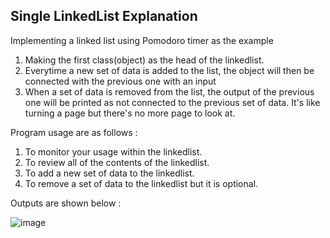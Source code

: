## Single LinkedList Explanation

Implementing a linked list using Pomodoro timer as the example

1. Making the first class(object) as the head of the linkedlist.
2. Everytime a new set of data is added to the list, the object will then be connected with the previous one with an input
3. When a set of data is removed from the list, the output of the previous one will be printed as not connected to the previous set of data. It's like turning a page but there's no more page to look at.

Program usage are as follows :
1. To monitor your usage within the linkedlist.
2. To review all of the contents of the linkedlist.
3. To add a new set of data to the linkedlist.
4. To remove a set of data to the linkedlist but it is optional.

Outputs are shown below :

![image](https://user-images.githubusercontent.com/52618701/225946272-a1e5d2f7-ef22-4a78-8d75-677fb062d1e9.png)
